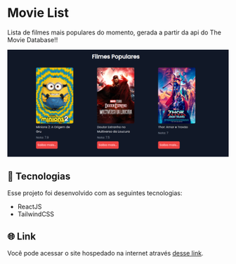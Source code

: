 # Movie List

Lista de filmes mais populares do momento, gerada a partir da api do The Movie Database!!

<img src="./src/assets/img.png"/>

## 🚀 Tecnologias

Esse projeto foi desenvolvido com as seguintes tecnologias:

- ReactJS
- TailwindCSS

## 🌐 Link

Você pode acessar o site hospedado na internet através [desse link](https://movie-list-vert.vercel.app/).
